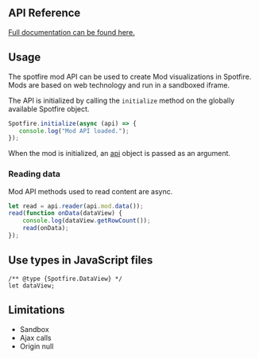 ## API Reference
[Full documentation can be found here.](./spotfire-api.md)

## Usage
The spotfire mod API can be used to create Mod visualizations in Spotfire. Mods are based on web technology and run in a sandboxed iframe.

The API is initialized by calling the `initialize` method on the globally available Spotfire object.
```javascript
Spotfire.initialize(async (api) => {
   console.log("Mod API loaded.");
});
```
When the mod is initialized, an [api](interfaces/modapi.html) object is passed as an argument.


### Reading data
Mod API methods used to read content are async.
```javascript
let read = api.reader(api.mod.data());
read(function onData(dataView) {
    console.log(dataView.getRowCount());
    read(onData);
});

```

## Use types in JavaScript files
```
/** @type {Spotfire.DataView} */
let dataView;
```

## Limitations
- Sandbox
- Ajax calls
- Origin null